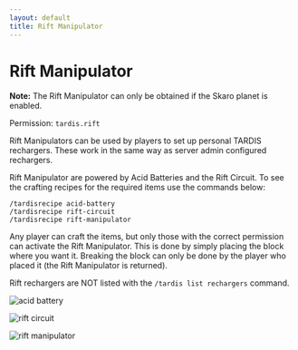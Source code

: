 ```yaml
---
layout: default
title: Rift Manipulator
---
```


# Rift Manipulator

**Note:** The Rift Manipulator can only be obtained if the Skaro planet is enabled.

Permission: `tardis.rift`

Rift Manipulators can be used by players to set up personal TARDIS rechargers. These work in the same way as server admin configured rechargers.

Rift Manipulator are powered by Acid Batteries and the Rift Circuit. To see the crafting recipes for the required items use the commands below:

    /tardisrecipe acid-battery
    /tardisrecipe rift-circuit
    /tardisrecipe rift-manipulator

Any player can craft the items, but only those with the correct permission can activate the Rift Manipulator. This is done by simply placing the block where you want it. Breaking the block can only be done by the player who placed it (the Rift Manipulator is returned).

Rift rechargers are NOT listed with the `/tardis list rechargers` command.

![acid battery](images/docs/acid-battery.jpg)

![rift circuit](images/docs/rift-circuit.jpg)

![rift manipulator](images/docs/rift-manipulator.jpg)

